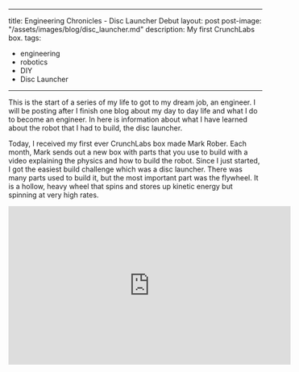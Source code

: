 
---
title: Engineering Chronicles - Disc Launcher Debut
layout: post
post-image: "/assets/images/blog/disc_launcher.md"
description: My first CrunchLabs box.
tags:
- engineering
- robotics
- DIY
- Disc Launcher
---

<audio autoplay loop>
  <source src="https://cdn.voicemod.net/sounds/2023/09/9d163cb1-4d2d-4112-9845-08c762f6c313.mp3" type="audio/mpeg">

</audio>


This is the start of a series of my life to got to my dream job, an engineer. I will be posting after I finish one blog about my day to day life and what I do to become an engineer. In here is information about what I have learned about the robot that I had to build, the disc launcher.

Today, I received my first ever CrunchLabs box made Mark Rober. Each month, Mark sends out a new box with parts that you use to build with a video explaining the physics and how to build the robot. Since I just started, I got the easiest build challenge which was a disc launcher. There was many parts used to build it, but the most important part was the flywheel. It is a hollow, heavy wheel that spins and stores up kinetic energy but spinning at very high rates.


<iframe width="560" height="315" src="https://www.youtube.com/embed/Nw6ry2apRAQ" frameborder="0" allow="accelerometer; autoplay; encrypted-media; gyroscope; picture-in-picture" allowfullscreen></iframe>
